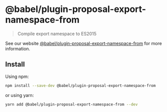 # @babel/plugin-proposal-export-namespace-from

> Compile export namespace to ES2015

See our website [@babel/plugin-proposal-export-namespace-from](https://babeljs.io/docs/en/next/babel-plugin-proposal-export-namespace-from.html) for more information.

## Install

Using npm:

```sh
npm install --save-dev @babel/plugin-proposal-export-namespace-from
```

or using yarn:

```sh
yarn add @babel/plugin-proposal-export-namespace-from --dev
```
